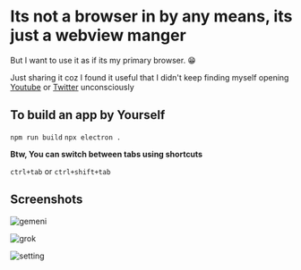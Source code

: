 # Its not a browser in by any means, its just a webview manger

But I want to use it as if its my primary browser. 😁

Just sharing it coz I found it useful that I didn't keep finding myself opening [Youtube](https://youtube.com) or [Twitter](https://twitter.com) unconsciously

## To build an app by Yourself

`npm run build`
`npx electron .`

**Btw, You can switch between tabs using shortcuts**

`ctrl+tab` or `ctrl+shift+tab`

## Screenshots

![gemeni](/assets/img1.png)

![grok](/assets/img3.png)

![setting](/assets/img2.png)
